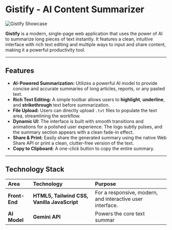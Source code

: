 # Gistify - AI Content Summarizer

![Gistify Showcase](https://placehold.co/1200x600/e0e7ff/4338ca?text=Gistify)

**Gistify** is a modern, single-page web application that uses the power of AI to summarize long pieces of text instantly. It features a clean, intuitive interface with rich text editing and multiple ways to input and share content, making it a powerful productivity tool.

---

## Features

-   **AI-Powered Summarization:** Utilizes a powerful AI model to provide concise and accurate summaries of long articles, reports, or any pasted text.
-   **Rich Text Editing:** A simple toolbar allows users to **highlight**, **underline**, and **strikethrough** text before summarization.
-   **File Upload:** Users can directly upload `.txt` files to populate the text area, streamlining the workflow.
-   **Dynamic UI:** The interface is built with smooth transitions and animations for a polished user experience. The logo subtly pulses, and the summary section appears with a clean fade-in effect.
-   **Share & Print:** Easily share the generated summary using the native Web Share API or print a clean, clutter-free version of the text.
-   **Copy to Clipboard:** A one-click button to copy the entire summary.

---

## Technology Stack

| Area      | Technology                               | Purpose                                                    |
| :-------- | :--------------------------------------- | :--------------------------------------------------------- |
| **Front-End** | **HTML5, Tailwind CSS, Vanilla JavaScript** | For a responsive, modern, and interactive user interface.  |
| **AI Model** | **Gemini API** | Powers the core text summar
